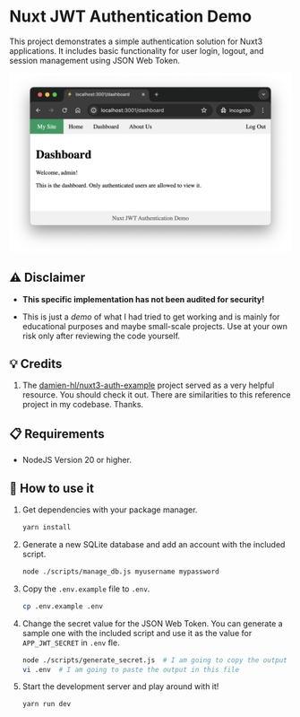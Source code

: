 # Nuxt JWT Authentication Demo

This project demonstrates a simple authentication solution for Nuxt3 applications. It includes basic functionality for user login, logout, and session management using JSON Web Token.

<img alt="Screenshot 1" src="./screenshot_1.png">

## ⚠️ Disclaimer

- **This specific implementation has not been audited for security!**

- This is just a *demo* of what I had tried to get working and is mainly for educational purposes and maybe small-scale projects. Use at your own risk only after reviewing the code yourself.


## 💡 Credits

1. The [damien-hl/nuxt3-auth-example](https://github.com/damien-hl/nuxt3-auth-example) project served as a very helpful resource. You should check it out. There are similarities to this reference project in my codebase. Thanks.


## 📋 Requirements

- NodeJS Version 20 or higher.


## 🏁 How to use it

1. Get dependencies with your package manager.

    ```sh
    yarn install
    ```

2. Generate a new SQLite database and add an account with the included script.

    ```sh
    node ./scripts/manage_db.js myusername mypassword
    ```

3. Copy the `.env.example` file to `.env`.

    ```sh
    cp .env.example .env
    ```

4. Change the secret value for the JSON Web Token. You can generate a sample one with the included script and use it as the value for `APP_JWT_SECRET` in `.env` fle.

    ```sh
    node ./scripts/generate_secret.js  # I am going to copy the output
    vi .env  # I am going to paste the output in this file
    ```

5. Start the development server and play around with it!

    ```sh
    yarn run dev
    ```